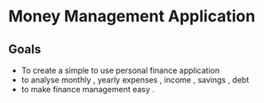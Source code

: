 # Money Management Application 

## Goals 
- To create a simple to use personal finance application 
- to analyse monthly , yearly expenses , income , savings , debt 
- to make finance management easy .
